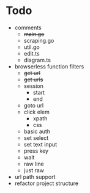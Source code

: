 # Todo
- comments
    - ~~main.go~~
    - scraping.go
    - util.go
    - edit.ts
    - diagram.ts
- browserless function filters
    - ~~get url~~
    - ~~get urls~~
    - session
        - start
        - end
    - goto url
    - click elem
        - xpath
        - css
    - basic auth
    - set select
    - set text input
    - press key
    - wait
    - raw line
    - just raw
- url path support
- refactor project structure
